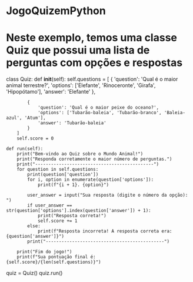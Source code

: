 # JogoQuizemPython
# Neste exemplo, temos uma classe Quiz que possui uma lista de perguntas com opções e respostas

class Quiz:
    def __init__(self):
        self.questions = [
            {
                'question': 'Qual é o maior animal terrestre?',
                'options': ['Elefante', 'Rinoceronte', 'Girafa', 'Hipopótamo'],
                'answer': 'Elefante'
            },
            
            {
                'question': 'Qual é o maior peixe do oceano?',
                'options': ['Tubarão-baleia', 'Tubarão-branco', 'Baleia-azul', 'Atum'],
                'answer': 'Tubarão-baleia'
            }
        ]
        self.score = 0

    def run(self):
        print("Bem-vindo ao Quiz sobre o Mundo Animal!")
        print("Responda corretamente o maior número de perguntas.")
        print("---------------------------------------------")
        for question in self.questions:
            print(question['question'])
            for i, option in enumerate(question['options']):
                print(f"{i + 1}. {option}")

            user_answer = input("Sua resposta (digite o número da opção): ")
            if user_answer == str(question['options'].index(question['answer']) + 1):
                print("Resposta correta!")
                self.score += 1
            else:
                print(f"Resposta incorreta! A resposta correta era: {question['answer']}")
            print("---------------------------------------------")

        print("Fim do jogo!")
        print(f"Sua pontuação final é: {self.score}/{len(self.questions)}") 


quiz = Quiz()
quiz.run()


